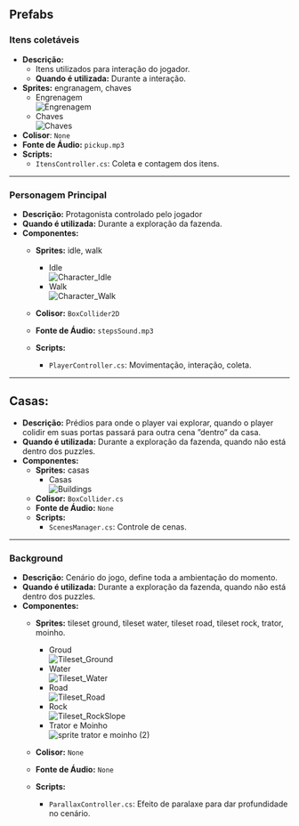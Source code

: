 ## Prefabs
### **Itens coletáveis**
- **Descrição:** 
  - Itens utilizados para interação do jogador.
  - **Quando é utilizada:** Durante a interação.
- **Sprites:** engranagem, chaves
    - Engrenagem <br>
        ![Engrenagem](https://github.com/user-attachments/assets/d8405afe-49af-4a8a-948f-da2b11cae856) <br>
    - Chaves <br>
        ![Chaves](https://github.com/user-attachments/assets/0fa03992-177f-4700-b29d-a919ea4ab9f1) <br>
- **Colisor**: `None`
- **Fonte de Áudio:** `pickup.mp3`
- **Scripts:**
    - `ItensController.cs`: Coleta e contagem dos itens.
---

### Personagem Principal

- **Descrição:** Protagonista controlado pelo jogador
- **Quando é utilizada:** Durante a exploração da fazenda.
- **Componentes:**
  - **Sprites:** idle, walk
      - Idle <br>
        ![Character_Idle](https://github.com/user-attachments/assets/d2beea12-59fe-483c-8348-beed7e19be69) <br>
      - Walk <br>
        ![Character_Walk](https://github.com/user-attachments/assets/80025853-65c5-49cd-95a0-2bf28b0b3633) <br>

  - **Colisor:** `BoxCollider2D`
  - **Fonte de Áudio:** `stepsSound.mp3`
  - **Scripts:**
    - `PlayerController.cs`: Movimentação, interação, coleta.

---

## Casas:
- **Descrição:** Prédios para onde o player vai explorar, quando o player colidir em suas portas passará para outra cena ”dentro” da casa.
- **Quando é utilizada:** Durante a exploração da fazenda, quando não está dentro dos puzzles.
- **Componentes:**
  - **Sprites:** casas
    - Casas <br>
      ![Buildings](https://github.com/user-attachments/assets/bedc55a1-acf5-4617-86b7-84b860e075a6) <br>
  - **Colisor:** `BoxCollider.cs`
  - **Fonte de Áudio:** `None`
  - **Scripts:**
    - `ScenesManager.cs`: Controle de cenas.
---

### Background

- **Descrição:** Cenário do jogo, define toda a ambientação do momento.
- **Quando é utilizada:** Durante a exploração da fazenda, quando não está dentro dos puzzles.
- **Componentes:**
  - **Sprites:** tileset ground, tileset water, tileset road, tileset rock, trator, moinho.
      - Groud <br>
        ![Tileset_Ground](https://github.com/user-attachments/assets/8535d754-b699-42d4-aea7-9387c093709c) <br>
      - Water <br>
        ![Tileset_Water](https://github.com/user-attachments/assets/56d2f1d6-3f71-4a31-a1fd-4eed165032a0) <br>
      - Road <br>
        ![Tileset_Road](https://github.com/user-attachments/assets/356d78a1-6c95-427e-b971-e462ef0c52b4) <br>
      - Rock <br>
        ![Tileset_RockSlope](https://github.com/user-attachments/assets/0bb0a0fd-5ec4-4941-96ce-3399a8d52760) <br>
      - Trator e Moinho <br>
        ![sprite trator e moinho (2)](https://github.com/user-attachments/assets/3ca4018f-33d6-44bd-bc8c-ff065fa6a143) <br>

  - **Colisor:** `None`
  - **Fonte de Áudio:** `None`
  - **Scripts:**
    - `ParallaxController.cs`: Efeito de paralaxe para dar profundidade no cenário.
